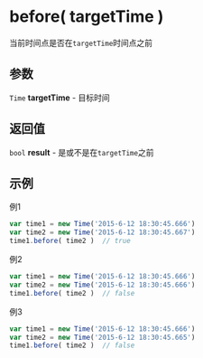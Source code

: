 # before( targetTime )
当前时间点是否在``targetTime``时间点之前

## 参数
``Time`` **targetTime** - 目标时间

## 返回值
``bool`` **result** - 是或不是在``targetTime``之前

## 示例
例1

```javascript
var time1 = new Time('2015-6-12 18:30:45.666')
var time2 = new Time('2015-6-12 18:30:45.667')
time1.before( time2 )  // true
```

例2

```javascript
var time1 = new Time('2015-6-12 18:30:45.666')
var time2 = new Time('2015-6-12 18:30:45.666')
time1.before( time2 )  // false
```

例3

```javascript
var time1 = new Time('2015-6-12 18:30:45.666')
var time2 = new Time('2015-6-12 18:30:45.665')
time1.before( time2 )  // false
```